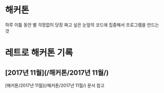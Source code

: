 <!-- TITLE: 해커톤 -->
<!-- SUBTITLE: 레트로 해커톤에 관한 문서입니다. -->

# 해커톤

하루 이틀 동안 별 걱정없이 당장 짜고 싶은 눈앞의 코드에 집중해서 프로그램을 만드는 것 

# 레트로 해커톤 기록
## [2017년 11월](/해커톤/2017년 11월/) 

[해커톤/2017년 11월](/해커톤/2017년 11월/) 문서 참고